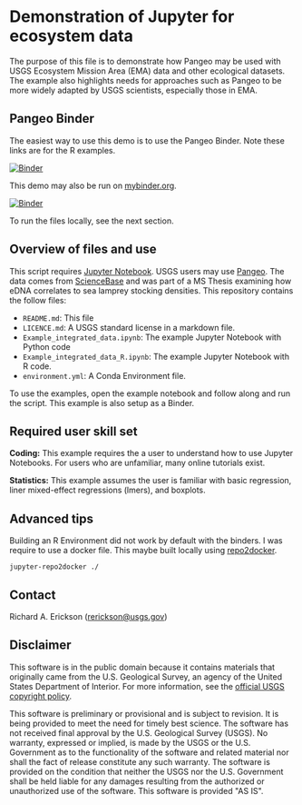 # Demonstration of Jupyter for ecosystem data

The purpose of this file is to demonstrate how Pangeo may be used with USGS Ecosystem Mission Area (EMA) data and other ecological datasets. 
The example also highlights needs for approaches such as Pangeo to be more widely adapted by USGS scientists, especially those in EMA. 

## Pangeo Binder

The easiest way to use this demo is to use the Pangeo Binder. 
Note these links are for the R examples. 

[![Binder](https://aws-uswest2-binder.pangeo.io/badge_logo.svg)](https://aws-uswest2-binder.pangeo.io/v2/gh/rerickson-usgs/lamprey_pangeo/master?filepath=Example_integrated_data_R.ipynb)

This demo may also be run on [mybinder.org](mybinder.org).

[![Binder](https://mybinder.org/badge_logo.svg)](https://mybinder.org/v2/gh/rerickson-usgs/lamprey_pangeo/master?filepath=Example_integrated_data_R.ipynb)


To run the files locally, see the next section. 

## Overview of files and use

This script requires [Jupyter Notebook](https://jupyter.org/). 
USGS users may use [Pangeo](http://pangeo.chs.usgs.gov/). 
The data comes from [ScienceBase](https://www.sciencebase.gov/) and was part of a MS Thesis examining how eDNA correlates to sea lamprey stocking densities. 
This repository contains the follow files:

- `README.md`: This file
- `LICENCE.md`: A USGS standard license in a markdown file. 
- `Example_integrated_data.ipynb`: The example Jupyter Notebook with Python code
- `Example_integrated_data_R.ipynb`: The example Jupyter Notebook with R code. 
- `environment.yml`: A Conda Environment file.   

To use the examples, open the example notebook and follow along and run the script.
This example is also setup as a Binder. 

## Required user skill set

**Coding:** This example requires the a user to understand how to use Jupyter Notebooks. 
For users who are unfamiliar, many online tutorials exist. 

**Statistics:** This example assumes the user is familiar with basic regression, liner mixed-effect regressions (lmers), and boxplots. 

## Advanced tips

Building an R Environment did not work by default with the binders. 
I was require to use a docker file. 
This maybe built locally using [repo2docker](https://github.com/jupyter/repo2docker).

    jupyter-repo2docker ./


## Contact

Richard A. Erickson (rerickson@usgs.gov)

## Disclaimer 

This software is in the public domain because it contains materials that originally came from the U.S. Geological Survey, an agency of the United States Department of Interior.
For more information, see the [official USGS copyright policy](https://www.usgs.gov/information-policies-and-instructions/copyrights-and-credits).

This software is preliminary or provisional and is subject to revision. It is being provided to meet the need for timely best science. The software has not received final approval by the U.S. Geological Survey (USGS). No warranty, expressed or implied, is made by the USGS or the U.S. Government as to the functionality of the software and related material nor shall the fact of release constitute any such warranty. The software is provided on the condition that neither the USGS nor the U.S. Government shall be held liable for any damages resulting from the authorized or unauthorized use of the software.
This software is provided "AS IS".
